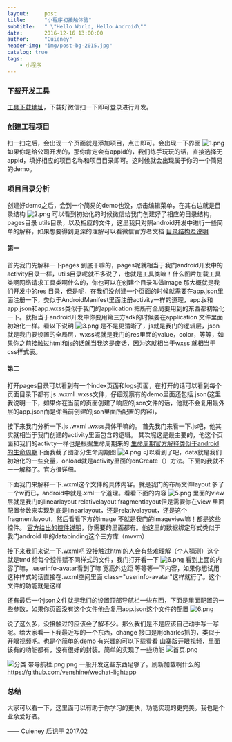 ```yaml
---
layout:     post
title:      "小程序初接触体验"
subtitle:   " \"Hello World, Hello Android\""
date:       2016-12-16 13:00:00
author:     "Cuieney"
header-img: "img/post-bg-2015.jpg"
catalog: true
tags:
    - 小程序
---
```


### 下载开发工具

<a href="https://mp.weixin.qq.com/debug/wxadoc/dev/devtools/download.html">工具下载地址</a>，下载好微信扫一下即可登录进行开发。
### 创建工程项目

 扫一扫之后，会出现一个页面就是添加项目，点击即可。会出现一下界面
![1.png](http://upload-images.jianshu.io/upload_images/3415839-dc372a327dbd6885.png?imageMogr2/auto-orient/strip%7CimageView2/2/w/1240)
如果你是给公司开发的，那你肯定会有appid的，我们练手玩玩的话，直接选择无appid，填好相应的项目名称和项目目录即可。这时候就会出现属于你的一个简易的demo。
### 项目目录分析

创建好demo之后，会到一个简易的demo也没，点击编辑菜单，在其右边就是目录结构
![2.png](http://upload-images.jianshu.io/upload_images/3415839-fef772e683d6e88f.png?imageMogr2/auto-orient/strip%7CimageView2/2/w/1240)
可以看到初始化的时候微信给我门创建好了相应的目录结构，pages目录 utils目录，以及相应的文件，这里我只对照android开发中进行一些简单的解释，如果想要得到更深的理解可以看微信官方者文档 
<a href="https://mp.weixin.qq.com/debug/wxadoc/dev/framework/MINA.html">目录结构及说明</a>
#### 第一

首先我门先解释一下pages 到底干嘛的，pages呢就相当于我门android开发中的activity目录一样，utils目录呢就不多说了，也就是工具类嘛！什么图片加载工具类啊网络请求工具类啊什么的，你也可以在创建个目录叫做image 那大概就是我们开发中的res 目录，但是呢，在我们没创建一个页面的时候就需要在app.json里面注册一下，类似于AndroidManifest里面注册activity一样的道理，app.js和app.json和app.wxss类似于我门的application 把所有全局要用到的东西都初始化一下。就相当于android开发中你要用第三方sdk的时候要在application 文件里面初始化一样。看以下说明
![3.png](http://upload-images.jianshu.io/upload_images/3415839-31310f27783fb4e5.png?imageMogr2/auto-orient/strip%7CimageView2/2/w/1240)
是不是更清晰了，js就是我门的逻辑层，json就是我门要设置的全局层，wxss呢就是我门的res里面的value，color，等等，如果你之前接触过html和js的话就当我这是废话，因为这就相当于wxss 就相当于css样式表。
#### 第二

打开pages目录可以看到有一个index页面和logs页面，在打开的话可以看到每个页面目录下都有.js .wxml .wxss文件，仔细观察有的demo里面还包括.json(这里我说明一下，如果你在当前的页面创建了响应的json文件的话，他就不会复用最外层的app.json而是你当前创建的json里面所配置的内容)，

接下来我门分析一下.js .wxml .wxss具体干嘛的。
首先我门来看一下.js吧，他其实就相当于我门创建的activity里面包含的逻辑。  其次呢这是最主要的，他这个页面和我们的activty一样也是根据生命周期来的
<a href="https://mp.weixin.qq.com/debug/wxadoc/dev/framework/app-service/page.html">生命周期官方解释类似于android的生命周期</a>下面我截了图部分生命周期图
![4.png](http://upload-images.jianshu.io/upload_images/3415839-f237dad3255b0469.png?imageMogr2/auto-orient/strip%7CimageView2/2/w/1240)
可以看到了吧，data就是我们初始化的一些变量，onload就是activity里面的onCreate（）方法。下面的我就不一一解释了。官方很详细。

下面我门来解释一下.wxml这个文件的具体内容。就是我门的布局文件layout 多了一个w而已，android中就是.xml一个道理。看看下面的内容
![5.png](http://upload-images.jianshu.io/upload_images/3415839-80c809e50aaf3416.png?imageMogr2/auto-orient/strip%7CimageView2/2/w/1240)
里面的view层就是我门的linearlayout relativelayout fragmentlayout但是需要你在view 里面配置参数来实现到底是linearlayout，还是relativelayout，还是这个fragmentlayout，然后看看下方的image 不就是我门的imageview嘛！都是这些控件。
<a href="https://mp.weixin.qq.com/debug/wxadoc/dev/component/">官方给出的控件说明</a>，你需要的里面都有。他这里的数据绑定形式类似于我门android 中的databinding这个三方库（mvvm）

接下来我们来说一下.wxml吧 没接触过html的人会有些难理解（个人猜测）这个就是tmd 给每个控件赋不同样式的文件，我门打开看一下
![6.png](http://upload-images.jianshu.io/upload_images/3415839-f6826b537fe96ba4.png?imageMogr2/auto-orient/strip%7CimageView2/2/w/1240)
看到上面的内容了嘛，.userinfo-avatar看到了嘛 宽高外边距 等等等一下内容，如果你想试用这种样式的话直接在.wxml空间里面  class="userinfo-avatar"这样就行了。这个文件的功能就是这样

还有最后一个json文件就是我们的设置顶部导航栏一些东西，下面是里面配置的一些参数，如果你页面没有这个文件他会复用app.json这个文件的配置
![6.png](http://upload-images.jianshu.io/upload_images/3415839-65d5af2d6551e289.png?imageMogr2/auto-orient/strip%7CimageView2/2/w/1240)

说了这么多，没接触过的应该会了解不少。那么我们是不是应该自己动手写一写呢。给大家看一下我最近写的一个东西，change 接口是用charles抓的，类似于开眼视频吧。也是个简单的demo 有兴趣的可以下载看看
<a href="https://github.com/Cuieney/change">山寨版开眼视频</a>，里面该有的功能都有，没有很好的封装。简单的实现了一些功能
![首页.png](http://upload-images.jianshu.io/upload_images/3415839-d561f7d26b70b530.png?imageMogr2/auto-orient/strip%7CimageView2/2/w/1240)

![分类
![带导航栏.png](http://upload-images.jianshu.io/upload_images/3415839-7163b076d5ed4801.png?imageMogr2/auto-orient/strip%7CimageView2/2/w/1240)
png](http://upload-images.jianshu.io/upload_images/3415839-e7a012344b3bdc2a.png?imageMogr2/auto-orient/strip%7CimageView2/2/w/1240)
一般开发这些东西足够了。刷新加载啊什么的
https://github.com/venshine/wechat-lightapp

### 总结

大家可以看一下，这里面可以有助于你学习的更快，功能实现的更完美。我也是个业余爱好者。





—— Cuieney 后记于 2017.02


